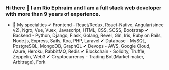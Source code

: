 ### Hi there 👋 I am Rio Ephraim and I am a full stack web developer with more than 9 years of experience.

<!--
**rebmxict/rebmxict** is a ✨ _special_ ✨ repository because its `README.md` (this file) appears on your GitHub profile.

Here are some ideas to get you started:
-->

- 🔭 My specialties
✔ Frontend - React/Redux, React-Native, Angular(since v2), Ngrx, Vue, Vuex, Javascript, HTML, CSS, SCSS, Bootstrap
✔ Backend - Python, Django, Flask, Golang, Revel, Gin, Iris, Ruby on Rails, Node.js, Express, Sails, Koa, PHP, Laravel
✔ Database - MySQL, PostgreSQL, MongoDB, GraphQL
✔ Devops - AWS, Google Cloud, Azure, Heroku, RabbitMQ, Redis
✔ Blockchain - Solidity, Truffle, Zeppelin, Web3
✔ Cryptocurrency - Trading Bot(Market maker, Arbitrage), Fork
